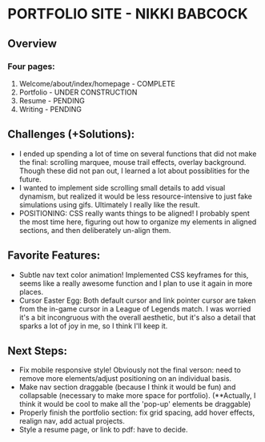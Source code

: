 # PORTFOLIO SITE - NIKKI BABCOCK
## Overview

### Four pages:
1. Welcome/about/index/homepage - COMPLETE
2. Portfolio - UNDER CONSTRUCTION
3. Resume - PENDING
4. Writing - PENDING

## Challenges (+Solutions):
- I ended up spending a lot of time on several functions that did not make the final: 
scrolling marquee, mouse trail effects, overlay background. Though these did not pan out, I learned a lot about possiblities for the future.
- I wanted to implement side scrolling small details to add visual dynamism, but realized it would be less resource-intensive to just fake simulations using gifs. Ultimately I really like the result.
- POSITIONING: CSS really wants things to be aligned! I probably spent the most time here, figuring out how to organize my elements in aligned sections, and then deliberately un-align them.

## Favorite Features:
- Subtle nav text color animation! Implemented CSS keyframes for this, seems like a really awesome function and I plan to use it again in more places.
- Cursor Easter Egg: Both default cursor and link pointer cursor are taken from the in-game cursor in a League of Legends match. I was worried it's a bit incongruous with the overall aesthetic, but it's also a detail that sparks a lot of joy in me, so I think I'll keep it.

## Next Steps:
- Fix mobile responsive style! Obviously not the final verson: need to remove more elements/adjust positioning on an individual basis.
- Make nav section draggable (because I think it would be fun) and collapsable (necessary to make more space for portfolio). (**Actually, I think it would be cool to make all the 'pop-up' elements be draggable)
- Properly finish the portfolio section: fix grid spacing, add hover effects, realign nav, add actual projects.
- Style a resume page, or link to pdf: have to decide.
